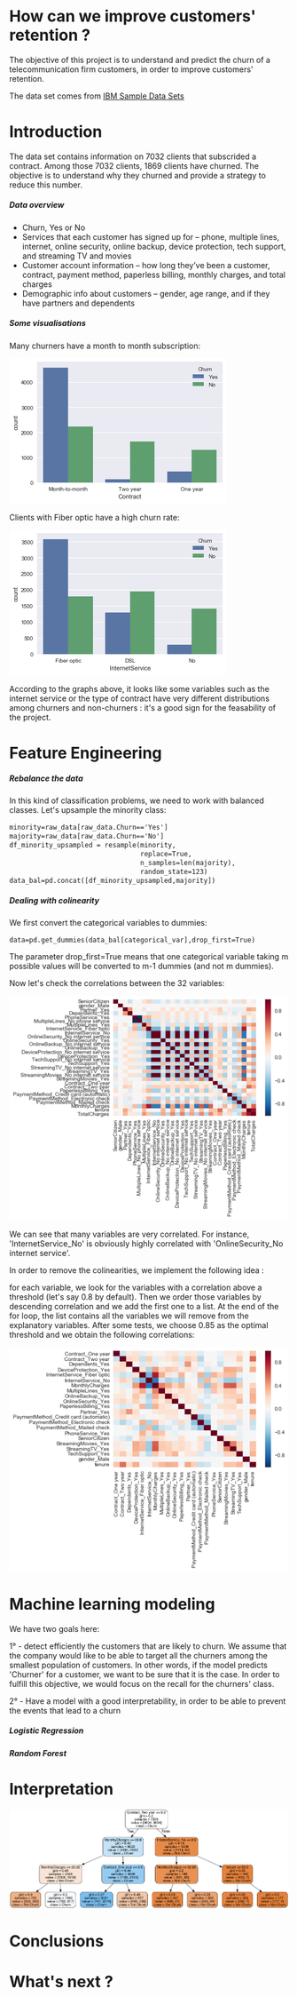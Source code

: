 # How can we improve customers' retention ?

The objective of this project is to understand and predict the churn of a telecommunication firm customers, in order to improve customers' retention.

The data set comes from [IBM Sample Data Sets](https://community.watsonanalytics.com/wp-content/uploads/2015/03/WA_Fn-UseC_-Telco-Customer-Churn.csv)

# Introduction

The data set contains information on 7032 clients that subscrided a contract. Among those 7032 clients, 1869 clients have churned. The objective is to understand why they churned and provide a strategy to reduce this number.

##### Data overview

- Churn, Yes or No
- Services that each customer has signed up for – phone, multiple lines, internet, online security, online backup, device protection, tech support, and streaming TV and movies
- Customer account information – how long they’ve been a customer, contract, payment method, paperless billing, monthly charges, and total charges
- Demographic info about customers – gender, age range, and if they have partners and dependents

##### Some visualisations 

Many churners have a month to month subscription:



![](Churn_Contract.png?raw=false )



Clients with Fiber optic have a high churn rate:


![](Internet_churn.png?raw=true)


According to the graphs above, it looks like some variables such as the internet service or the type of contract have very different distributions among churners and non-churners : it's a good sign for the feasability of the project.


# Feature Engineering 

##### Rebalance the data 

In this kind of classification problems, we need to work with balanced classes. Let's upsample the minority class:

```
minority=raw_data[raw_data.Churn=='Yes']
majority=raw_data[raw_data.Churn=='No']
df_minority_upsampled = resample(minority, 
                                 replace=True,     
                                 n_samples=len(majority),    
                                 random_state=123)
data_bal=pd.concat([df_minority_upsampled,majority])

```

##### Dealing with colinearity 

We first convert the categorical variables to dummies:
```
data=pd.get_dummies(data_bal[categorical_var],drop_first=True)
```
The parameter drop_first=True means that one categorical variable taking m possible values will be converted to m-1 dummies (and not m dummies).

Now let's check the correlations between the 32 variables:


![](Churn_corr.png?raw=false )

We can see that many variables are very correlated. For instance, 'InternetService_No' is obviously highly correlated with 'OnlineSecurity_No internet service'. 

In order to remove the colinearities, we implement the following idea : 

for each variable, we look for the variables with a correlation above a threshold (let's say 0.8 by default). Then we order those variables by descending correlation and we add the first one to a list. At the end of the for loop, the list contains all the variables we will remove from the explanatory variables. After some tests, we choose 0.85 as the optimal threshold and we obtain the following correlations:

![](Churn_decorr.png?raw=false)

# Machine learning modeling

We have two goals here:

1° - detect efficiently the customers that are likely to churn. We assume that the company would like to be able to target all the churners among the smallest population of customers. In other words, if the model predicts 'Churner' for a customer, we want to be sure that it is the case. In order to fulfill this objective, we would focus on the recall for the churners' class.

2° - Have a model with a good interpretability, in order to be able to prevent the events that lead to a churn


##### Logistic Regression

##### Random Forest

##### 

# Interpretation

![](RF_inter_3.png?raw=false)

# Conclusions

# What's next ?



